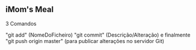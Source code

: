 iMom's Meal
-------------------
3 Comandos

"git add" (NomeDoFicheiro)
"git commit" (Descrição/Alteração)
e finalmente
"git push origin master" (para publicar alterações no servidor Git)



